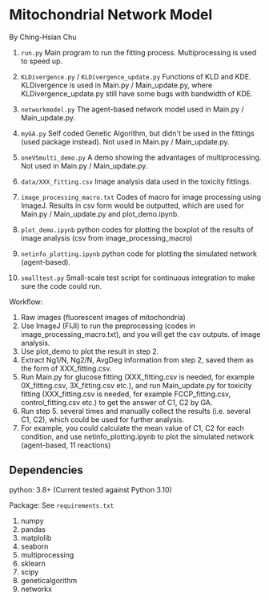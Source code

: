 # Mitochondrial Network Model

By Ching-Hsian Chu


1. `run.py`
   Main program to run the fitting process.
   Multiprocessing is used to speed up.

2. `KLDivergence.py` / `KLDivergence_update.py`
   Functions of KLD and KDE.
   KLDivergence is used in Main.py / Main_update.py, where KLDivergence_update.py still have some bugs with bandwidth of KDE.

3. `networkmodel.py`
   The agent-based network model used in Main.py / Main_update.py.

4. `myGA.py`
   Self coded Genetic Algorithm, but didn't be used in the fittings (used package instead).
   Not used in Main.py / Main_update.py.

5. `oneVSmulti_demo.py`
   A demo showing the advantages of multiprocessing. Not used in Main.py / Main_update.py.

6. `data/XXX_fitting.csv`
   Image analysis data used in the toxicity fittings.

7. `image_processing_macro.txt`
   Codes of macro for image processing using ImageJ. Results in csv form would be outputted, which are used for Main.py / Main_update.py and plot_demo.ipynb.

8. `plot_demo.ipynb`
   python codes for plotting the boxplot of the results of image analysis (csv from image_processing_macro)

9. `netinfo_plotting.ipynb`
   python code for plotting the simulated network (agent-based).

10. `smalltest.py`
   Small-scale test script for continuous integration to make sure the code could run.


Workflow:

1. Raw images (fluorescent images of mitochondria)
2. Use ImageJ (FIJI) to run the preprocessing (codes in image_processing_macro.txt), and you will get the csv outputs. of image analysis.
3. Use plot_demo to plot the result in step 2.
4. Extract Ng1/N, Ng2/N, AvgDeg information from step 2, saved them as the form of XXX_fitting.csv.
5. Run Main.py for glucose fitting (XXX_fitting.csv is needed, for example 0X_fitting.csv, 3X_fitting.csv etc.), and run Main_update.py for toxicity fitting (XXX_fitting.csv is needed, for example FCCP_fitting.csv, control_fitting.csv etc.) to get the answer of C1, C2 by GA.
6. Run step 5. several times and manually collect the results (i.e. several C1, C2), which could be used for further analysis.
7. For example, you could calculate the mean value of C1, C2 for each condition, and use netinfo_plotting.ipynb to plot the simulated network (agent-based, 11 reactions)


## Dependencies

python: 3.8+ (Current tested against Python 3.10)

Package: See `requirements.txt`
1. numpy
2. pandas
3. matplolib
4. seaborn
5. multiprocessing
7. sklearn
8. scipy
9. geneticalgorithm
10. networkx

